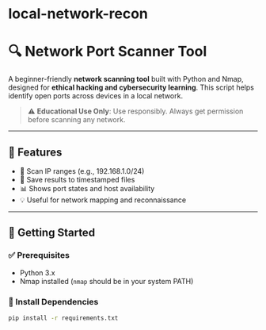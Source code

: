 # local-network-recon
# 🔍 Network Port Scanner Tool

A beginner-friendly **network scanning tool** built with Python and Nmap, designed for **ethical hacking and cybersecurity learning**. This script helps identify open ports across devices in a local network.

> ⚠️ **Educational Use Only**: Use responsibly. Always get permission before scanning any network.

---

## 📌 Features
- 🔎 Scan IP ranges (e.g., 192.168.1.0/24)
- 📁 Save results to timestamped files
- 📊 Shows port states and host availability
- 💡 Useful for network mapping and reconnaissance

---

## 🚀 Getting Started

### ✅ Prerequisites
- Python 3.x
- Nmap installed (`nmap` should be in your system PATH)

### 🔧 Install Dependencies
```bash
pip install -r requirements.txt
